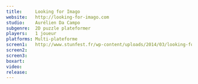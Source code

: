 ```yaml
---
title:     Looking for Imago
website:   http://looking-for-imago.com
studio:    Aurélien Da Campo
subgenre:  2D puzzle plateformer
players:   1 joueur
platforms: Multi-plateforme
screen1:   http://www.stunfest.fr/wp-content/uploads/2014/03/looking-for-imago.png
screen2:  
screen3:   
boxart:    
video:
release:
---
```

